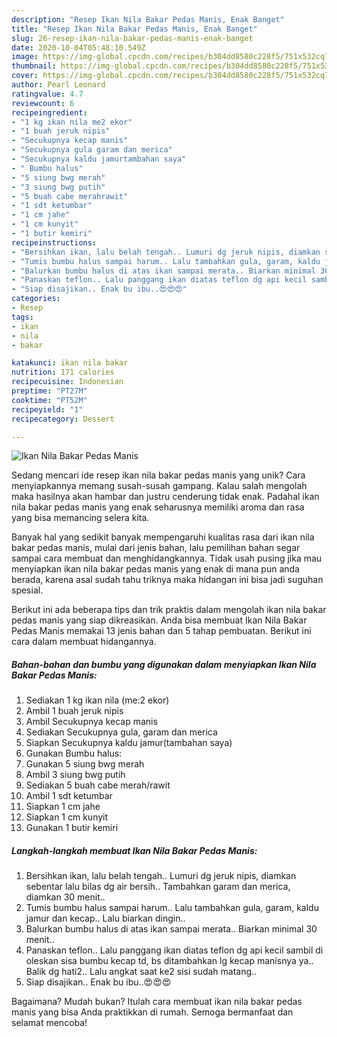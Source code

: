 ```yaml
---
description: "Resep Ikan Nila Bakar Pedas Manis, Enak Banget"
title: "Resep Ikan Nila Bakar Pedas Manis, Enak Banget"
slug: 26-resep-ikan-nila-bakar-pedas-manis-enak-banget
date: 2020-10-04T05:48:10.549Z
image: https://img-global.cpcdn.com/recipes/b304dd8580c228f5/751x532cq70/ikan-nila-bakar-pedas-manis-foto-resep-utama.jpg
thumbnail: https://img-global.cpcdn.com/recipes/b304dd8580c228f5/751x532cq70/ikan-nila-bakar-pedas-manis-foto-resep-utama.jpg
cover: https://img-global.cpcdn.com/recipes/b304dd8580c228f5/751x532cq70/ikan-nila-bakar-pedas-manis-foto-resep-utama.jpg
author: Pearl Leonard
ratingvalue: 4.7
reviewcount: 6
recipeingredient:
- "1 kg ikan nila me2 ekor"
- "1 buah jeruk nipis"
- "Secukupnya kecap manis"
- "Secukupnya gula garam dan merica"
- "Secukupnya kaldu jamurtambahan saya"
- " Bumbu halus"
- "5 siung bwg merah"
- "3 siung bwg putih"
- "5 buah cabe merahrawit"
- "1 sdt ketumbar"
- "1 cm jahe"
- "1 cm kunyit"
- "1 butir kemiri"
recipeinstructions:
- "Bersihkan ikan, lalu belah tengah.. Lumuri dg jeruk nipis, diamkan sebentar lalu bilas dg air bersih.. Tambahkan garam dan merica, diamkan 30 menit.."
- "Tumis bumbu halus sampai harum.. Lalu tambahkan gula, garam, kaldu jamur dan kecap.. Lalu biarkan dingin.."
- "Balurkan bumbu halus di atas ikan sampai merata.. Biarkan minimal 30 menit.."
- "Panaskan teflon.. Lalu panggang ikan diatas teflon dg api kecil sambil di oleskan sisa bumbu kecap td, bs ditambahkan lg kecap manisnya ya.. Balik dg hati2.. Lalu angkat saat ke2 sisi sudah matang.."
- "Siap disajikan.. Enak bu ibu..😍😍😍"
categories:
- Resep
tags:
- ikan
- nila
- bakar

katakunci: ikan nila bakar 
nutrition: 171 calories
recipecuisine: Indonesian
preptime: "PT27M"
cooktime: "PT52M"
recipeyield: "1"
recipecategory: Dessert

---
```



![Ikan Nila Bakar Pedas Manis](https://img-global.cpcdn.com/recipes/b304dd8580c228f5/751x532cq70/ikan-nila-bakar-pedas-manis-foto-resep-utama.jpg)

Sedang mencari ide resep ikan nila bakar pedas manis yang unik? Cara menyiapkannya memang susah-susah gampang. Kalau salah mengolah maka hasilnya akan hambar dan justru cenderung tidak enak. Padahal ikan nila bakar pedas manis yang enak seharusnya memiliki aroma dan rasa yang bisa memancing selera kita.



Banyak hal yang sedikit banyak mempengaruhi kualitas rasa dari ikan nila bakar pedas manis, mulai dari jenis bahan, lalu pemilihan bahan segar sampai cara membuat dan menghidangkannya. Tidak usah pusing jika mau menyiapkan ikan nila bakar pedas manis yang enak di mana pun anda berada, karena asal sudah tahu triknya maka hidangan ini bisa jadi suguhan spesial.


Berikut ini ada beberapa tips dan trik praktis dalam mengolah ikan nila bakar pedas manis yang siap dikreasikan. Anda bisa membuat Ikan Nila Bakar Pedas Manis memakai 13 jenis bahan dan 5 tahap pembuatan. Berikut ini cara dalam membuat hidangannya.

<!--inarticleads1-->

##### Bahan-bahan dan bumbu yang digunakan dalam menyiapkan Ikan Nila Bakar Pedas Manis:

1. Sediakan 1 kg ikan nila (me:2 ekor)
1. Ambil 1 buah jeruk nipis
1. Ambil Secukupnya kecap manis
1. Sediakan Secukupnya gula, garam dan merica
1. Siapkan Secukupnya kaldu jamur(tambahan saya)
1. Gunakan  Bumbu halus:
1. Gunakan 5 siung bwg merah
1. Ambil 3 siung bwg putih
1. Sediakan 5 buah cabe merah/rawit
1. Ambil 1 sdt ketumbar
1. Siapkan 1 cm jahe
1. Siapkan 1 cm kunyit
1. Gunakan 1 butir kemiri




<!--inarticleads2-->

##### Langkah-langkah membuat Ikan Nila Bakar Pedas Manis:

1. Bersihkan ikan, lalu belah tengah.. Lumuri dg jeruk nipis, diamkan sebentar lalu bilas dg air bersih.. Tambahkan garam dan merica, diamkan 30 menit..
1. Tumis bumbu halus sampai harum.. Lalu tambahkan gula, garam, kaldu jamur dan kecap.. Lalu biarkan dingin..
1. Balurkan bumbu halus di atas ikan sampai merata.. Biarkan minimal 30 menit..
1. Panaskan teflon.. Lalu panggang ikan diatas teflon dg api kecil sambil di oleskan sisa bumbu kecap td, bs ditambahkan lg kecap manisnya ya.. Balik dg hati2.. Lalu angkat saat ke2 sisi sudah matang..
1. Siap disajikan.. Enak bu ibu..😍😍😍




Bagaimana? Mudah bukan? Itulah cara membuat ikan nila bakar pedas manis yang bisa Anda praktikkan di rumah. Semoga bermanfaat dan selamat mencoba!

